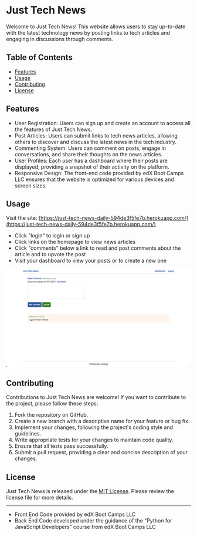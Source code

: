 # Just Tech News

Welcome to Just Tech News! This website allows users to stay up-to-date with the latest technology news by posting links to tech articles and engaging in discussions through comments.

## Table of Contents

- [Features](#features)
- [Usage](#usage)
- [Contributing](#contributing)
- [License](#license)

## Features

- User Registration: Users can sign up and create an account to access all the features of Just Tech News.
- Post Articles: Users can submit links to tech news articles, allowing others to discover and discuss the latest news in the tech industry.
- Commenting System: Users can comment on posts, engage in conversations, and share their thoughts on the news articles.
- User Profiles: Each user has a dashboard where their posts are displayed, providing a snapshot of their activity on the platform.
- Responsive Design: The front-end code provided by edX Boot Camps LLC ensures that the website is optimized for various devices and screen sizes.

## Usage

Visit the site: [https://just-tech-news-daily-594de3f5fe7b.herokuapp.com/](https://just-tech-news-daily-594de3f5fe7b.herokuapp.com/)

- Click "login" to login or sign up
- Click links on the homepage to view news articles
- Click "comments" below a link to read and post comments about the article and to upvote the post
- Visit your dashboard to view your posts or to create a new one

![Screen shot of app](./just-tech-news.png)

## Contributing

Contributions to Just Tech News are welcome! If you want to contribute to the project, please follow these steps:

1. Fork the repository on GitHub.
2. Create a new branch with a descriptive name for your feature or bug fix.
3. Implement your changes, following the project's coding style and guidelines.
4. Write appropriate tests for your changes to maintain code quality.
5. Ensure that all tests pass successfully.
6. Submit a pull request, providing a clear and concise description of your changes.

## License

Just Tech News is released under the [MIT License](LICENSE). Please review the license file for more details.

---

- Front End Code provided by edX Boot Camps LLC
- Back End Code developed under the guidance of the "Python for JavaScript Developers" course from edX Boot Camps LLC
